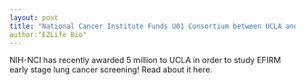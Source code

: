 ```yaml
---
layout: post
title: "National Cancer Institute Funds U01 Consortium between UCLA and EZLife Bio"
author:"EZLife Bio"
---
```



NIH-NCI has recently awarded 5 million to UCLA in order to study EFIRM early stage lung cancer screening! Read about it here.
